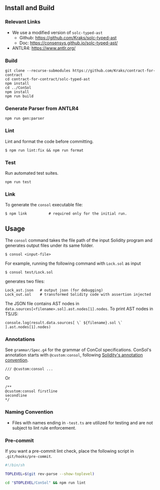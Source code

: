 ## Install and Build

### Relevant Links
- We use a modified version of `solc-typed-ast`
    - Github: https://github.com/Kraks/solc-typed-ast
    - Doc: https://consensys.github.io/solc-typed-ast/
- ANTLR4: https://www.antlr.org/

### Build

```
git clone --recurse-submodules https://github.com/Kraks/contract-for-contract
cd contract-for-contract/solc-typed-ast
npm install
cd ../ConSol
npm install
npm run build
```

### Generate Parser from ANTLR4

```
npm run gen:parser
```

### Lint

Lint and format the code before committing.

```
$ npm run lint:fix && npm run format
```

### Test

Run automated test suites.

```
npm run test
```

### Link

To generate the `consol` executable file:

```
$ npm link          # required only for the initial run.
```

## Usage

The `consol` command takes the file path of the input Solidity program
and generates output files under its same folder.
```
$ consol <input-file>
```

For example, running the following command with `Lock.sol` as input
```
$ consol test/Lock.sol
```
generates two files:
```
Lock_ast.json   # output json (for debugging)
Lock_out.sol    # transformed Solidity code with assertion injected
```

The JSON file contains AST nodes in `data.sources[<filename>.sol].ast.nodes[1].nodes`.
To print AST nodes in TS/JS:
```
console.log(result.data.sources[ \` ${filename}.sol \` ].ast.nodes[1].nodes)
```

### Annotations

See `grammar/Spec.g4` for the grammar of ConCol specifications.
ConSol's annotation starts with `@custom:consol`, following
[Solidity's annotation convention](https://docs.soliditylang.org/en/v0.8.11/natspec-format.html).

```
/// @custom:consol ...
```

Or

```
/**
@custom:consol firstline
secondline
*/
```

### Naming Convention

- Files with names ending in `-test.ts` are utilized for testing and are not subject to lint rule enforcement.

### Pre-commit

If you want a pre-commit lint check, place the following script in `.git/hooks/pre-commit`.

```bash
#!/bin/sh

TOPLEVEL=$(git rev-parse --show-toplevel)

cd "$TOPLEVEL/ConSol" && npm run lint
```
